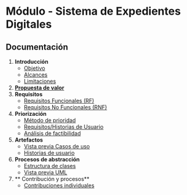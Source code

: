 # Módulo - Sistema de Expedientes Digitales

## Documentación

1. **Introducción**
    - [Objetivo](docs/objetivo.md)
    - [Alcances](docs/alcances.md)
    - [Limitaciones](docs/limitaciones.md)
2. **[Propuesta de valor](docs/propuesta_valor.md)**
3. **Requisitos**
    - [Requisitos Funcionales (RF)](docs/requisitos_funcionales.md)
    - [Requisitos No Funcionales (RNF)](docs/requisitos_no_funcionales.md)
4. **Priorización**
    - [Método de prioridad](docs/metodos_prioridad.md)
    - [Requisitos/Historias de Usuario](docs/requisitos.md)
    - [Análisis de factibilidad](docs/analisis_factibilidad.md)
5. **Artefactos**
    - [Vista previa Casos de uso](docs/diagramas/diagrama_casos.png)
    - [Historias de usuario](docs/historias_usuario.md)
6. **Procesos de abstracción**
    - [Estructura de clases](docs/estructura_clases.md)
    - [Vista previa UML](docs/diagramas/diagrama_uml_preview.png)
7. ** Contribución y procesos**
    - [Contribuciones individuales](docs/contribucion_individual.md)
